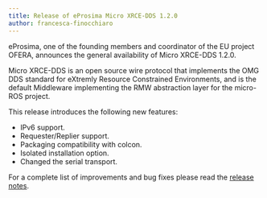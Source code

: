 ```yaml
---
title: Release of eProsima Micro XRCE-DDS 1.2.0
author: francesca-finocchiaro
---
```


eProsima, one of the founding members and coordinator of the EU project OFERA, announces the general availability of Micro XRCE-DDS 1.2.0.

Micro XRCE-DDS is an open source wire protocol that implements the OMG DDS standard for eXtremly Resource Constrained Environments, and is the default Middleware implementing the RMW abstraction layer for the micro-ROS project.

This release introduces the following new features:

* IPv6 support.
* Requester/Replier support.
* Packaging compatibility with colcon.
* Isolated installation option.
* Changed the serial transport.

For a complete list of improvements and bug fixes please read the [release notes](hhttps://github.com/eProsima/Micro-XRCE-DDS/releases/tag/v1.2.0).